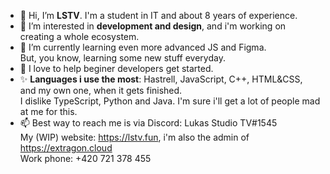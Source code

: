 - 👋 Hi, I’m **LSTV**. I'm a student in IT and about 8 years of experience.
- 👀 I’m interested in **development and design**, and i'm working on creating a whole ecosystem.
- 🌱 I’m currently learning even more advanced JS and Figma.<br>
      But, you know, learning some new stuff everyday.
- 💞️ I love to help beginer developers get started.
- ✨ **Languages i use the most**: Hastrell, JavaScript, C++, HTML&CSS, and my own one, when it gets finished.<br>
      I dislike TypeScript, Python and Java. I'm sure i'll get a lot of people mad at me for this.<br>
- 📫 Best way to reach me is via Discord: Lukas Studio TV#1545<br>
      My (WIP) website: https://lstv.fun, i'm also the admin of https://extragon.cloud<br>
      Work phone: +420 721 378 455

